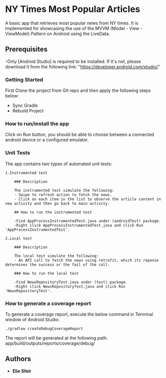 # NY Times Most Popular Articles

A basic app that retrieves most popular news from NY times.
It is implemented for showcasing the use of the MVVM (Model - View - ViewModel) Pattern on Android using the LiveData.

## Prerequisites

-Only [Android Studio] is required to be installed. If it's not, please download it from the following link: "https://developer.android.com/studio/"

### Getting Started

First Clone the project from Git repo and then apply the following steps below:
- Sync Gradle
- Rebuild Project

### How to run/install the app

Click on Run button, you should be able to choose between a connected android device or a configured emulator.

### Unit Tests

The app contains two types of automated unit tests:

```
1.Instrumented test

	### Description

	The instrumented test simulate the following:
	- Swipe to refresh action to fetch the news.
	- Click on each item in the list to observe the article content in new activity and then go back to main activity.

	## How to run the instrumented test

	-Find AppProcessInstrumentedTest.java under (androidTest) package.
	-Right click AppProcessInstrumentedTest.java and click Run 'AppProcessInstrumentedTest'.

2.Local test

	### Description

	The local test simulate the following:
	- An API call to fetch the news using retrofit, which its reponse determines the success or the fail of the call.

	### How to run the local test

	-Find NewsRepositoryTest.java under (test) package.
	-Right click NewsRepositoryTest.java and click Run 'NewsRepositoryTest'.
```

### How to generate a coverage report

To generate a coverage report, execute the below command in Terminal window of Android Studio:

```
./gradlew createDebugCoverageReport
```

The report will be generated at the following path:
app/build/outputs/reports/coverage/debug/

## Authors

* **Elie Sfeir**